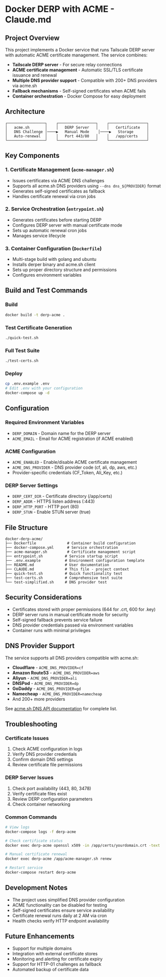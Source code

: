 # Docker DERP with ACME - Claude.md

## Project Overview

This project implements a Docker service that runs Tailscale DERP server with automatic ACME certificate management. The service combines:

- **Tailscale DERP server** - For secure relay connections
- **ACME certificate management** - Automatic SSL/TLS certificate issuance and renewal
- **Multiple DNS provider support** - Compatible with 200+ DNS providers via acme.sh
- **Fallback mechanisms** - Self-signed certificates when ACME fails
- **Container orchestration** - Docker Compose for easy deployment

## Architecture

```
┌─────────────────┐    ┌─────────────────┐    ┌─────────────────┐
│   acme.sh       │    │   DERP Server   │    │   Certificate   │
│   DNS Challenge │────▶   Manual Mode    │────▶   Storage      │
│   Auto-renewal  │    │   Port 443/80   │    │   /app/certs    │
└─────────────────┘    └─────────────────┘    └─────────────────┘
```

## Key Components

### 1. Certificate Management (`acme-manager.sh`)
- Issues certificates via ACME DNS challenges
- Supports all acme.sh DNS providers using `--dns dns_${PROVIDER}` format
- Generates self-signed certificates as fallback
- Handles certificate renewal via cron jobs

### 2. Service Orchestration (`entrypoint.sh`)
- Generates certificates before starting DERP
- Configures DERP server with manual certificate mode
- Sets up automatic renewal cron jobs
- Manages service lifecycle

### 3. Container Configuration (`Dockerfile`)
- Multi-stage build with golang and ubuntu
- Installs derper binary and acme.sh client
- Sets up proper directory structure and permissions
- Configures environment variables

## Build and Test Commands

### Build
```bash
docker build -t derp-acme .
```

### Test Certificate Generation
```bash
./quick-test.sh
```

### Full Test Suite
```bash
./test-certs.sh
```

### Deploy
```bash
cp .env.example .env
# Edit .env with your configuration
docker-compose up -d
```

## Configuration

### Required Environment Variables
- `DERP_DOMAIN` - Domain name for the DERP server
- `ACME_EMAIL` - Email for ACME registration (if ACME enabled)

### ACME Configuration
- `ACME_ENABLED` - Enable/disable ACME certificate management
- `ACME_DNS_PROVIDER` - DNS provider code (cf, ali, dp, aws, etc.)
- Provider-specific credentials (CF_Token, Ali_Key, etc.)

### DERP Server Settings
- `DERP_CERT_DIR` - Certificate directory (/app/certs)
- `DERP_ADDR` - HTTPS listen address (:443)
- `DERP_HTTP_PORT` - HTTP port (80)
- `DERP_STUN` - Enable STUN server (true)

## File Structure

```
docker-derp-acme/
├── Dockerfile              # Container build configuration
├── docker-compose.yml      # Service orchestration
├── acme-manager.sh         # Certificate management script
├── entrypoint.sh          # Service startup script
├── .env.example           # Environment configuration template
├── README.md              # User documentation
├── CLAUDE.md              # This file - project context
├── quick-test.sh          # Quick functionality test
├── test-certs.sh          # Comprehensive test suite
└── test-simplified.sh     # DNS provider test
```

## Security Considerations

- Certificates stored with proper permissions (644 for .crt, 600 for .key)
- DERP server runs in manual certificate mode for security
- Self-signed fallback prevents service failure
- DNS provider credentials passed via environment variables
- Container runs with minimal privileges

## DNS Provider Support

The service supports all DNS providers compatible with acme.sh:

- **Cloudflare** - `ACME_DNS_PROVIDER=cf`
- **Amazon Route53** - `ACME_DNS_PROVIDER=aws`
- **Aliyun** - `ACME_DNS_PROVIDER=ali`
- **DNSPod** - `ACME_DNS_PROVIDER=dp`
- **GoDaddy** - `ACME_DNS_PROVIDER=gd`
- **Namecheap** - `ACME_DNS_PROVIDER=namecheap`
- And 200+ more providers

See [acme.sh DNS API documentation](https://github.com/acmesh-official/acme.sh/wiki/dnsapi) for complete list.

## Troubleshooting

### Certificate Issues
1. Check ACME configuration in logs
2. Verify DNS provider credentials
3. Confirm domain DNS settings
4. Review certificate file permissions

### DERP Server Issues
1. Check port availability (443, 80, 3478)
2. Verify certificate files exist
3. Review DERP configuration parameters
4. Check container networking

### Common Commands
```bash
# View logs
docker-compose logs -f derp-acme

# Check certificate status
docker exec derp-acme openssl x509 -in /app/certs/yourdomain.crt -text -noout

# Manual certificate renewal
docker exec derp-acme /app/acme-manager.sh renew

# Restart service
docker-compose restart derp-acme
```

## Development Notes

- The project uses simplified DNS provider configuration
- ACME functionality can be disabled for testing
- Self-signed certificates ensure service availability
- Certificate renewal runs daily at 2 AM via cron
- Health checks verify HTTP endpoint availability

## Future Enhancements

- Support for multiple domains
- Integration with external certificate stores
- Monitoring and alerting for certificate expiry
- Support for HTTP-01 challenges as fallback
- Automated backup of certificate data